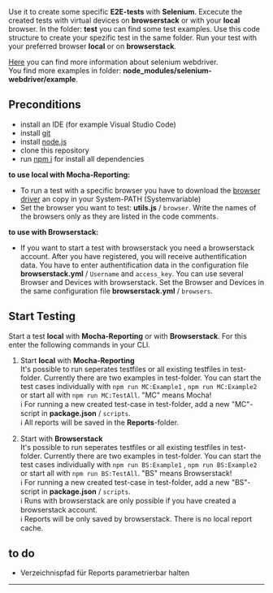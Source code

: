 Use it to create some specific **E2E-tests** with **Selenium**. Excecute the created tests with virtual devices on **browserstack** or with your **local** browser. In the folder: **test** you can find some test examples. Use this code structure to create your spezific test in the same folder. Run your test with your preferred browser **local** or on **browserstack**.

[Here](https://www.selenium.dev/documentation/webdriver/) you can find more information about selenium webdriver.<br>
You find more examples in folder: **node_modules/selenium-webdriver/example**.

## Preconditions

* install an IDE (for example Visual Studio Code)
* install [git](https://git-scm.com/downloads)
* install [node.js](https://nodejs.org/de/download/)
* clone this repository
* run [npm i]() for install all dependencies

**to use local with Mocha-Reporting:**

* To run a test with a specific browser you have to download the [browser driver](https://www.npmjs.com/package/selenium-webdriver) an copy in your System-PATH (Systemvariable)
* Set the browser you want to test: **utils.js** / `browser`. Write the names of the browsers only as they are listed in the code comments.

**to use with Browserstack:**

* If you want to start a test with browserstack you need a browserstack account. After you have registered, you will receive authentification data. You have to enter authentification data in the configuration file **browserstack.yml** / `Username` and `access_key`. You can use several Browser and Devices with browserstack. Set the Browser and Devices in the same configuration file **browserstack.yml** / `browsers`.

## Start Testing

Start a test **local** with **Mocha-Reporting** or with **Browserstack**. For this enter the following commands in your CLI.

1. Start **local** with **Mocha-Reporting** <br>
It's possible to run seperates testfiles or all existing testfiles in test-folder. Currently there are two examples in test-folder. You can start the test cases individually with `npm run MC:Example1` , `npm run MC:Example2` or start all with `npm run MC:TestAll`. "MC" means Mocha!<br>
:information_source: For running a new created test-case in test-folder, add a new "MC"-script in **package.json** / `scripts`.<br>
:information_source: All reports will be saved in the **Reports**-folder.

2. Start with **Browserstack** <br>
It's possible to run seperates testfiles or all existing testfiles in test-folder. Currently there are two examples in test-folder. You can start the test cases individually with `npm run BS:Example1` , `npm run BS:Example2` or start all with `npm run BS:TestAll`. "BS" means Browserstack!<br>
:information_source: For running a new created test-case in test-folder, add a new "BS"-script in **package.json** / `scripts`.<br>
:information_source: Runs with browserstack are only possible if you have created a browserstack account. <br>
:information_source: Reports will be only saved by browserstack. There is no local report cache.

## to do

* Verzeichnispfad für Reports parametrierbar halten

---